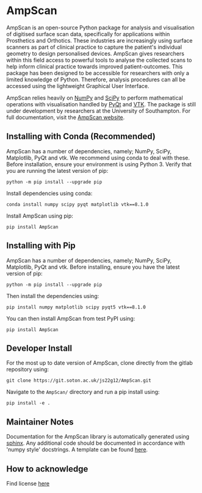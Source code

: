AmpScan
=======

AmpScan is an open-source Python package for analysis and visualisation of digitised surface scan data, specifically for applications within Prosthetics and Orthotics. These industries are increasingly using surface scanners as part of clinical practice to capture the patient's individual geometry to design personalised devices. AmpScan gives researchers within this field access to powerful tools to analyse the collected scans to help inform clinical practice towards improved patient-outcomes. This package has been designed to be accessible for researchers with only a limited knowledge of Python. Therefore, analysis procedures can all be accessed using the lightweight Graphical User Interface. 

AmpScan relies heavily on [NumPy](http://www.numpy.org/) and [SciPy](https://www.scipy.org/) to perform mathematical operations with visualisation handled by [PyQt](https://riverbankcomputing.com/software/pyqt/intro) and [VTK](https://www.vtk.org/). The package is still under development by researchers at the University of Southampton. For full documentation, visit the [AmpScan website](https://ampscan.readthedocs.io/en/latest/).

Installing with Conda (Recommended)
-----------------------------------

AmpScan has a number of dependencies, namely; NumPy, SciPy, Matplotlib, PyQt and vtk. We recommend using 
conda to deal with these. Before installation, ensure your environment is using Python 3. Verify that 
you are running the latest version of pip:

``python -m pip install --upgrade pip``

Install dependencies using conda:

``conda install numpy scipy pyqt matplotlib vtk==8.1.0``

Install AmpScan using pip:

``pip install AmpScan``

Installing with Pip
-------------------

AmpScan has a number of dependencies, namely; NumPy, SciPy, Matplotlib, PyQt and vtk. Before 
installing, ensure you have the latest version of pip:

``python -m pip install --upgrade pip``

Then install the dependencies using:

``pip install numpy matplotlib scipy pyqt5 vtk==8.1.0``

You can then install AmpScan from test PyPI using:

``pip install AmpScan``

Developer Install
-----------------

For the most up to date version of AmpScan, clone directly from the gitlab repository using:

``git clone https://git.soton.ac.uk/js22g12/AmpScan.git``

Navigate to the `AmpScan/` directory and run a pip install using:

``pip install -e .``

Maintainer Notes
----------------

Documentation for the AmpScan library is automatically generated using 
[sphinx](http://www.sphinx-doc.org/en/master/). Any additional code should be documented in 
accordance with 'numpy style' docstrings. A template can be found 
[here](https://www.numpy.org/devdocs/docs/howto_document.html#example).

How to acknowledge
------------------

Find license [here](../LICENSE)
